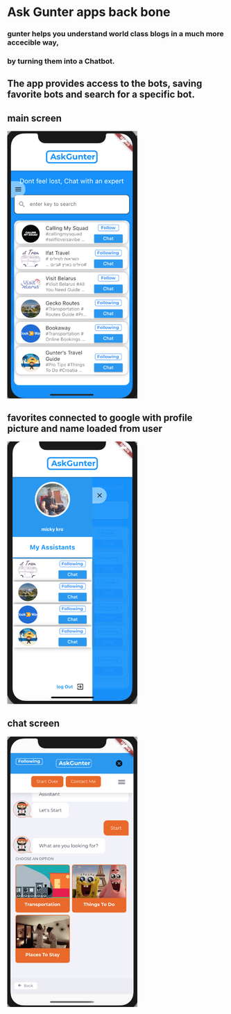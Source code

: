 # Ask Gunter apps back bone
### gunter helps you understand world class blogs in a much more accecible way,
 ### by turning them into a Chatbot. 
 ## The app provides access to the bots, saving favorite bots and search for a specific bot.


<html>
<h2>main screen</h2>
 <img src="/images/MainScreenShot.png" alt="main screen" width="300"/>
</html>
 
 
 <html>
 <h2>favorites connected to google with profile picture and name loaded from user</h2>
  <img src="/images/FavScreenshot.png" alt="favorites screen" width="300"/>
 </html>
 
 <html>
  <h2>chat screen</h2>
   <img src="/images/ChatScreenshot.png" alt="favorites screen" width="300"/>
  </html>



